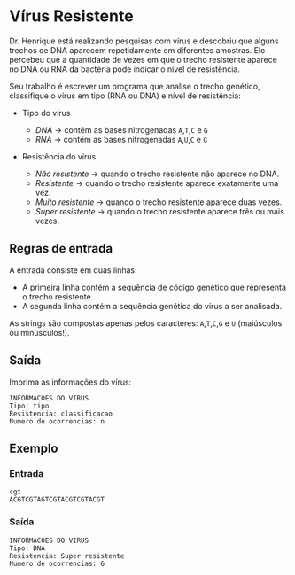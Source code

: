 # Vírus Resistente

Dr. Henrique está realizando pesquisas com vírus e descobriu que alguns trechos de DNA aparecem repetidamente em diferentes amostras. Ele percebeu que a quantidade de vezes em que o trecho resistente aparece no DNA ou RNA da bactéria pode indicar o nível de resistência.

Seu trabalho é escrever um programa que analise o trecho genético, classifique o vírus em tipo (RNA ou DNA) e nível de resistência:

- Tipo do vírus
    - *DNA* -> contém as bases nitrogenadas `A`,`T`,`C` e `G`
    - *RNA* -> contém as bases nitrogenadas `A`,`U`,`C` e `G`

- Resistência do vírus
    - *Não resistente* → quando o trecho resistente não aparece no DNA.
    - *Resistente* → quando o trecho resistente aparece exatamente uma vez.
    - *Muito resistente* → quando o trecho resistente aparece duas vezes.
    - *Super resistente* → quando o trecho resistente aparece três ou mais vezes.

## Regras de entrada

A entrada consiste em duas linhas:

- A primeira linha contém a sequência de código genético que representa o trecho resistente.
- A segunda linha contém a sequência genética do vírus a ser analisada.

As strings são compostas apenas pelos caracteres: `A`,`T`,`C`,`G` e `U` (maiúsculos ou minúsculos!).

## Saída

Imprima as informações do vírus:
```
INFORMACOES DO VIRUS
Tipo: tipo
Resistencia: classificacao
Numero de ocorrencias: n
```

## Exemplo

### Entrada

```
cgt
ACGTCGTAGTCGTACGTCGTACGT
```

### Saída

```
INFORMACOES DO VIRUS
Tipo: DNA
Resistencia: Super resistente
Numero de ocorrencias: 6
```